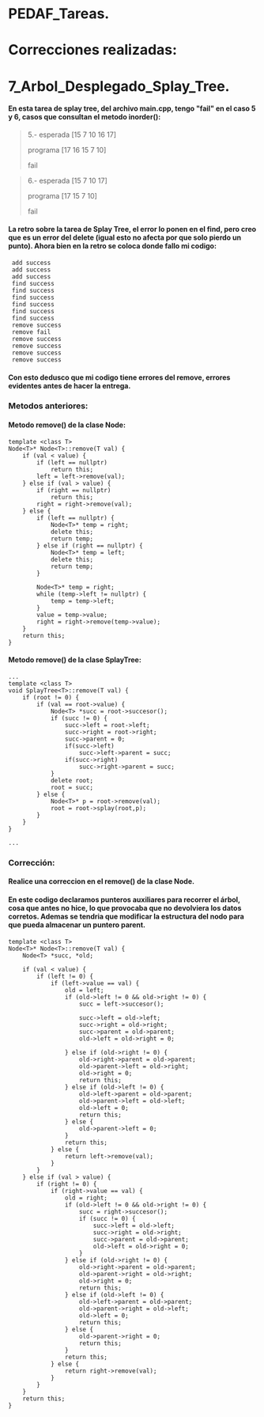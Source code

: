# PEDAF_Tareas.

# Correcciones realizadas:

# 7_Arbol_Desplegado_Splay_Tree.

#### En esta tarea de splay tree, del archivo main.cpp, tengo "fail" en el caso 5 y 6, casos que consultan el metodo inorder():

> 5.- esperada [15 7 10 16 17]
> 
>  programa [17 16 15 7 10]
> 
> fail

> 6.- esperada [15 7 10 17]
> 
>  programa [17 15 7 10]
> 
> fail

#### La retro sobre la tarea de Splay Tree, el error lo ponen en el find, pero creo que es un error del delete (igual esto no afecta por que solo pierdo un  punto). Ahora bien en la retro se coloca donde fallo mi codigo:

```
 add success
 add success
 add success
 find success
 find success
 find success
 find success
 find success
 find success
 remove success
 remove fail
 remove success
 remove success
 remove success
 remove success
```

#### Con esto dedusco que mi codigo tiene errores del remove, errores evidentes antes de hacer la entrega.

### Metodos anteriores:

#### Metodo remove() de la clase Node:
```
template <class T>
Node<T>* Node<T>::remove(T val) {
	if (val < value) {
		if (left == nullptr)
			return this;
		left = left->remove(val);
	} else if (val > value) {
		if (right == nullptr)
			return this;
		right = right->remove(val);
	} else {
		if (left == nullptr) {
			Node<T>* temp = right;
			delete this;
			return temp;
		} else if (right == nullptr) {
			Node<T>* temp = left;
			delete this;
			return temp;
		}

		Node<T>* temp = right;
		while (temp->left != nullptr) {
			temp = temp->left;
		}
		value = temp->value;
		right = right->remove(temp->value);
	}
	return this;
}
```

#### Metodo remove() de la clase SplayTree:

```
...
template <class T>
void SplayTree<T>::remove(T val) {
	if (root != 0) {
		if (val == root->value) {
			Node<T> *succ = root->succesor();
			if (succ != 0) {
				succ->left = root->left;
				succ->right = root->right;
				succ->parent = 0;
				if(succ->left)
					succ->left->parent = succ;
				if(succ->right)
					succ->right->parent = succ;
			}
			delete root;
			root = succ;
		} else {
			Node<T>* p = root->remove(val);
			root = root->splay(root,p);
		}
	}
}

...
```

### Corrección:

#### Realice una correccion en el remove() de la clase Node.
#### En este codigo declaramos punteros auxiliares para recorrer el árbol, cosa que antes no hice, lo que provocaba que no devolviera los datos corretos. Ademas se tendria que modificar la estructura del nodo para que pueda almacenar un puntero parent.
```
template <class T>
Node<T>* Node<T>::remove(T val) {
	Node<T> *succ, *old;

	if (val < value) {
		if (left != 0) {
			if (left->value == val) {
				old = left;
				if (old->left != 0 && old->right != 0) {
					succ = left->succesor();
				
					succ->left = old->left;
					succ->right = old->right;
					succ->parent = old->parent;
					old->left = old->right = 0;
				
				} else if (old->right != 0) {
					old->right->parent = old->parent;
					old->parent->left = old->right;
					old->right = 0;
					return this;
				} else if (old->left != 0) {
					old->left->parent = old->parent;
					old->parent->left = old->left;
					old->left = 0;
					return this;
				} else {
					old->parent->left = 0;
				}
				return this;
			} else {
				return left->remove(val);
			}
		}
	} else if (val > value) {
		if (right != 0) {
			if (right->value == val) {
				old = right;
				if (old->left != 0 && old->right != 0) {
					succ = right->succesor();
					if (succ != 0) {
						succ->left = old->left;
						succ->right = old->right;
						succ->parent = old->parent;
						old->left = old->right = 0;
					}
				} else if (old->right != 0) {
					old->right->parent = old->parent;
					old->parent->right = old->right;
					old->right = 0;
					return this;
				} else if (old->left != 0) {
					old->left->parent = old->parent;
					old->parent->right = old->left;
					old->left = 0;
					return this;
				} else {
					old->parent->right = 0;
					return this;
				}
				return this;
			} else {
				return right->remove(val);
			}
		}
	}
	return this;
}
```
